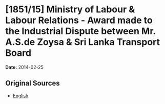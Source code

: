 # [1851/15] Ministry of Labour & Labour Relations - Award made to the Industrial Dispute between Mr. A.S.de Zoysa & Sri Lanka Transport Board

**Date:** 2014-02-25

## Original Sources

- [English](https://documents.gov.lk/view/extra-gazettes/2014/2/1851-15_E.pdf)
